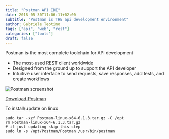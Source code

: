 ```yaml
---
title: "Postman API IDE"
date: 2018-05-30T11:06:11+02:00
subtitle: "Postman is THE api development environment"
author: Gabriele Teotino
tags: ["api", "web", "rest"]
categories: ["tools"]
draft: false
---
```


Postman is the most complete toolchain for API development

- The most-used REST client worldwide
- Designed from the ground up to support the API developer
- Intuitive user interface to send requests, save responses, add tests, and create workflows

<!--more-->

![Postman screenshot](postman-request-response.png)

[Download Postman](https://www.getpostman.com/apps)

To install/update on linux

```shell
sudo tar -xzf Postman-linux-x64-6.1.3.tar.gz -C /opt
rm Postman-linux-x64-6.1.3.tar.gz
# if just updating skip this step
sudo ln -s /opt/Postman/Postman /usr/bin/postman
```

